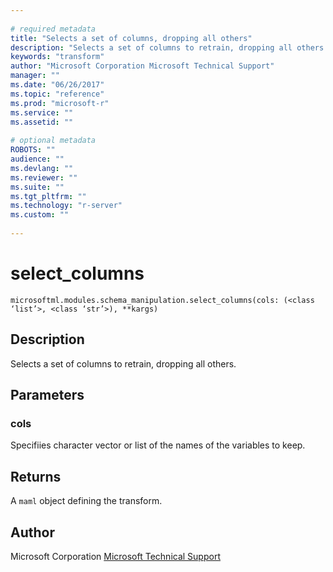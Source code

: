 ```yaml
--- 
 
# required metadata 
title: "Selects a set of columns, dropping all others" 
description: "Selects a set of columns to retrain, dropping all others." 
keywords: "transform" 
author: "Microsoft Corporation Microsoft Technical Support" 
manager: "" 
ms.date: "06/26/2017" 
ms.topic: "reference" 
ms.prod: "microsoft-r" 
ms.service: "" 
ms.assetid: "" 
 
# optional metadata 
ROBOTS: "" 
audience: "" 
ms.devlang: "" 
ms.reviewer: "" 
ms.suite: "" 
ms.tgt_pltfrm: "" 
ms.technology: "r-server" 
ms.custom: "" 
 
---
```


# select_columns



```
microsoftml.modules.schema_manipulation.select_columns(cols: (<class ‘list’>, <class ‘str’>), **kargs)
```




## Description

Selects a set of columns to retrain, dropping all others.


## Parameters


### cols

Specifiies character vector or list of the names of the variables to keep.


## Returns

A ``maml`` object defining the transform.


## Author

Microsoft Corporation [Microsoft Technical Support](https://go.microsoft.com/fwlink/?LinkID=698556&clcid=0x409.md)
